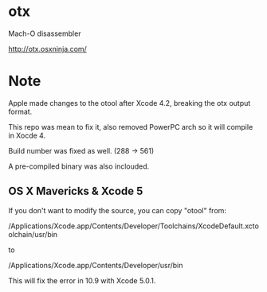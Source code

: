 otx
===

Mach-O disassembler

http://otx.osxninja.com/



Note
====

Apple made changes to the otool after Xcode 4.2, breaking the otx output format.

This repo was mean to fix it, also removed PowerPC arch so it will compile in Xocde 4.

Build number was fixed as well. (288 -> 561)

A pre-compiled binary was also inclouded.


OS X Mavericks & Xcode 5
------------------------

If you don't want to modify the source, you can copy "otool" from:

  /Applications/Xcode.app/Contents/Developer/Toolchains/XcodeDefault.xctoolchain/usr/bin

to

  /Applications/Xcode.app/Contents/Developer/usr/bin

This will fix the error in 10.9 with Xcode 5.0.1.
